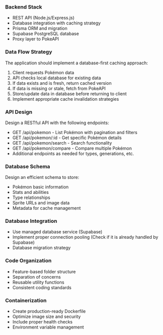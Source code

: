 ### Backend Stack
- REST API (Node.js/Express.js)
- Database integration with caching strategy
- Prisma ORM and migration
- Supabase PostgreSQL database
- Proxy layer to PokeAPI

### Data Flow Strategy
The application should implement a database-first caching approach:

1. Client requests Pokémon data
2. API checks local database for existing data
3. If data exists and is fresh, return cached version
4. If data is missing or stale, fetch from PokeAPI
5. Store/update data in database before returning to client
6. Implement appropriate cache invalidation strategies

### API Design
Design a RESTful API with the following endpoints:

- GET /api/pokemon - List Pokémon with pagination and filters
- GET /api/pokemon/:id - Get specific Pokémon details
- GET /api/pokemon/search - Search functionality
- GET /api/pokemon/compare - Compare multiple Pokémon
- Additional endpoints as needed for types, generations, etc.

### Database Schema
Design an efficient schema to store:
- Pokémon basic information
- Stats and abilities
- Type relationships
- Sprite URLs and image data
- Metadata for cache management

### Database Integration
- Use managed database service (Supabase)
- Implement proper connection pooling (Check if it is already handled by Supabase)
- Database migration strategy

### Code Organization
- Feature-based folder structure
- Separation of concerns
- Reusable utility functions
- Consistent coding standards

### Containerization
- Create production-ready Dockerfile
- Optimize image size and security
- Include proper health checks
- Environment variable management